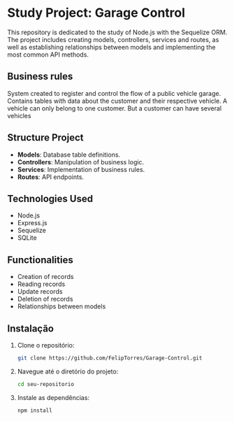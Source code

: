 # Study Project: Garage Control

This repository is dedicated to the study of Node.js with the Sequelize ORM. The project includes creating models, controllers, services and routes, as well as establishing relationships between models and implementing the most common API methods.

## Business rules

System created to register and control the flow of a public vehicle garage. Contains tables with data about the customer and their respective vehicle.
A vehicle can only belong to one customer. But a customer can have several vehicles

## Structure Project

- **Models**: Database table definitions.
- **Controllers**: Manipulation of business logic.
- **Services**: Implementation of business rules.
- **Routes**: API endpoints.

## Technologies Used

- Node.js
- Express.js
- Sequelize
- SQLite

## Functionalities

- Creation of records
- Reading records
- Update records
- Deletion of records
- Relationships between models

## Instalação

1. Clone o repositório:
    ```bash
    git clone https://github.com/FelipTorres/Garage-Control.git
    ```
2. Navegue até o diretório do projeto:
    ```bash
    cd seu-repositorio
    ```
3. Instale as dependências:
    ```bash
    npm install
    ```
